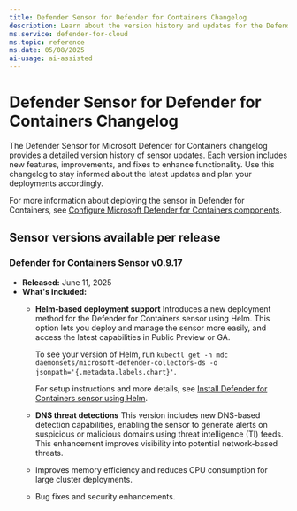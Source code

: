 ```yaml
---
title: Defender Sensor for Defender for Containers Changelog
description: Learn about the version history and updates for the Defender sensor in Microsoft Defender for Containers.
ms.service: defender-for-cloud
ms.topic: reference
ms.date: 05/08/2025
ai-usage: ai-assisted
---
```


# Defender Sensor for Defender for Containers Changelog

The Defender Sensor for Microsoft Defender for Containers changelog provides a detailed version history of sensor updates. Each version includes new features, improvements, and fixes to enhance functionality. Use this changelog to stay informed about the latest updates and plan your deployments accordingly.

For more information about deploying the sensor in Defender for Containers, see [Configure Microsoft Defender for Containers components](defender-for-containers-enable.md).

## Sensor versions available per release

### Defender for Containers Sensor v0.9.17

- **Released:** June 11, 2025
- **What's included:**
  - **Helm-based deployment support**
    Introduces a new deployment method for the Defender for Containers sensor using Helm. This option lets you deploy and manage the sensor more easily, and access the latest capabilities in Public Preview or GA.

    To see your version of Helm, run `kubectl get -n mdc daemonsets/microsoft-defender-collectors-ds -o jsonpath='{.metadata.labels.chart}'`.

    For setup instructions and more details, see [Install Defender for Containers sensor using Helm](deploy-helm.md).

  - **DNS threat detections**
    This version includes new DNS-based detection capabilities, enabling the sensor to generate alerts on suspicious or malicious domains using threat intelligence (TI) feeds. This enhancement improves visibility into potential network-based threats.

  - Improves memory efficiency and reduces CPU consumption for large cluster deployments.

  - Bug fixes and security enhancements.
